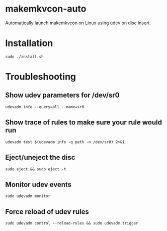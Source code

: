 # makemkvcon-auto
Automatically launch makemkvcon on Linux using udev on disc insert.

# Installation

    sudo ./install.sh


# Troubleshooting

## Show udev parameters for /dev/sr0

    udevadm info --query=all --name=sr0

## Show trace of rules to make sure your rule would run

    udevadm test $(udevadm info -q path -n /dev/sr0) 2>&1

## Eject/uneject the disc

    sudo eject && sudo eject -t

## Monitor udev events

    sudo udevadm monitor

## Force reload of udev rules

    sudo udevadm control --reload-rules && sudo udevadm trigger
